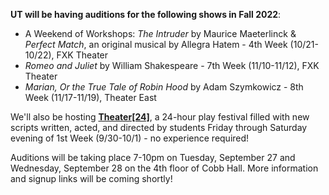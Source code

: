 **UT will be having auditions for the following shows in Fall 2022**:

* A Weekend of Workshops: *The Intruder* by Maurice Maeterlinck & *Perfect Match*, an original musical by Allegra Hatem - 4th Week (10/21-10/22), FXK Theater
* *Romeo and Juliet* by William Shakespeare - 7th Week (11/10-11/12), FXK Theater
* *Marian, Or the True Tale of Robin Hood* by Adam Szymkowicz - 8th Week (11/17-11/19), Theater East

We'll also be hosting [**Theater[24]**](/theater24), a 24-hour play festival filled with new scripts written, acted, and directed by students Friday through Saturday evening of 1st Week (9/30-10/1) - no experience required!

Auditions will be taking place 7-10pm on Tuesday, September 27 and Wednesday, September 28 on the 4th floor of Cobb Hall. More information and signup links will be coming shortly!